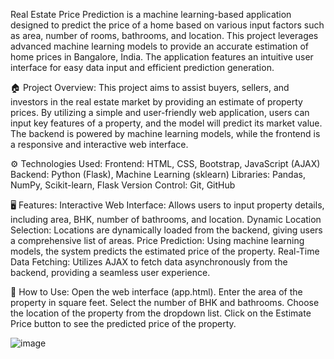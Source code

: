 
Real Estate Price Prediction is a machine learning-based application designed to predict the price of a home based on various input factors such as area, number of rooms, bathrooms, and location. This project leverages advanced machine learning models to provide an accurate estimation of home prices in Bangalore, India. The application features an intuitive user interface for easy data input and efficient prediction generation.

🏠 Project Overview:
This project aims to assist buyers, sellers, and investors in the real estate market by providing an estimate of property prices. By utilizing a simple and user-friendly web application, users can input key features of a property, and the model will predict its market value. The backend is powered by machine learning models, while the frontend is a responsive and interactive web interface.

⚙️ Technologies Used:
Frontend: HTML, CSS, Bootstrap, JavaScript (AJAX)
Backend: Python (Flask), Machine Learning (sklearn)
Libraries: Pandas, NumPy, Scikit-learn, Flask
Version Control: Git, GitHub

🖥️ Features:
Interactive Web Interface: Allows users to input property details, including area, BHK, number of bathrooms, and location.
Dynamic Location Selection: Locations are dynamically loaded from the backend, giving users a comprehensive list of areas.
Price Prediction: Using machine learning models, the system predicts the estimated price of the property.
Real-Time Data Fetching: Utilizes AJAX to fetch data asynchronously from the backend, providing a seamless user experience.

🚀 How to Use:
Open the web interface (app.html).
Enter the area of the property in square feet.
Select the number of BHK and bathrooms.
Choose the location of the property from the dropdown list.
Click on the Estimate Price button to see the predicted price of the property.

![image](https://github.com/user-attachments/assets/1c483434-9065-4ea8-ad73-1843281545e5)

